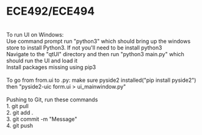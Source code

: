 # ECE492/ECE494
<br/>
To run UI on Windows: <br/>
Use command prompt
run "python3" which should bring up the windows store to install Python3. If not you'll need to be install python3 <br/>
Navigate to the "qtUI" directory and then  run "python3 main.py" which should run the UI and load it <br/>
Install packages missing using pip3 <br/>

</br>
To go from from.ui to .py: make sure pyside2 installed("pip install pyside2") then "pyside2-uic form.ui > ui_mainwindow.py"

<br/>
<br/>
Pushing to Git, run these commands <br/>
1. git pull <br/>
2. git add . <br/>
3. git commit -m "Message" <br/>
4. git push <br/>
